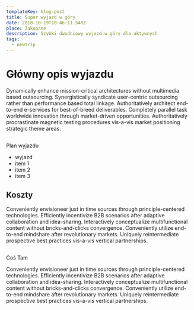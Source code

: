 ```yaml
---
templateKey: blog-post
title: Super wyjazd w góry
date: 2018-10-19T10:46:11.548Z
place: Zakopane
description: Szybki dwudniowy wyjazd w góry dla aktywnych
tags:
  - newTrip
---
```

# Główny opis wyjazdu

Dynamically enhance mission-critical architectures without multimedia based outsourcing. Synergistically syndicate user-centric outsourcing rather than performance based total linkage. Authoritatively architect end-to-end e-services for best-of-breed deliverables. Completely parallel task worldwide innovation through market-driven opportunities. Authoritatively procrastinate magnetic testing procedures vis-a-vis market positioning strategic theme areas.

## 
Plan wyjazdu

* wyjazd
* item 1
* item 2
* item 3

## Koszty

Conveniently envisioneer just in time sources through principle-centered technologies. Efficiently incentivize B2B scenarios after adaptive collaboration and idea-sharing. Interactively conceptualize multifunctional content without bricks-and-clicks convergence. Conveniently utilize end-to-end mindshare after revolutionary markets. Uniquely reintermediate prospective best practices vis-a-vis vertical partnerships.

## 
Coś Tam

Conveniently envisioneer just in time sources through principle-centered technologies. Efficiently incentivize B2B scenarios after adaptive collaboration and idea-sharing. Interactively conceptualize multifunctional content without bricks-and-clicks convergence. Conveniently utilize end-to-end mindshare after revolutionary markets. Uniquely reintermediate prospective best practices vis-a-vis vertical partnerships.
